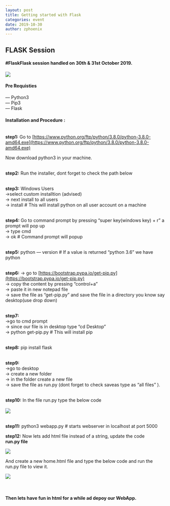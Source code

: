 ```yaml
---
layout: post
title: Getting started with Flask
categories: event
date: 2019-10-30
author: zphoenix
---
```

## FLASK Session

#### **#Flask**Flask session handled on 30th & 31st October 2019.


![](https://cdn-images-1.medium.com/max/800/1*Ou6FFJJD3zhcIUU8wBZqIw.png)
<span class="figcaption_hack"></span>


#### Pre Requisties

— Python3<br>  — Pip3<br>  — Flask

#### **Installation and Procedure :**

<br> **step1:** Go to
[https://www.python.org/ftp/python/3.8.0/python-3.8.0-amd64.exe](https://www.python.org/ftp/python/3.8.0/python-3.8.0-amd64.exe)
 
 Now download python3 in your machine.

<br> **step2:** Run the installer, dont forget to check the path below

<br> **step3:** Windows Users <br>->select custom installtion (advised) <br>-> next install to all
users <br>-> install # This will install python on all user account on a machine

<br> **step4:** Go to command prompt by pressing “super key(windows key) + r” a
prompt will pop up <br>-> type cmd <br>-> ok # Command prompt will popup

<br> **step5:** python — version # If a value is returned “python 3.6” we have
python

<br> **step6:** -> go to [https://bootstrap.pypa.io/get-pip.py](https://bootstrap.pypa.io/get-pip.py) <br>->
copy the content by pressing “control+a” <br>-> paste it in new notepad file <br>-> save
the file as “get-pip.py” and save the file in a directory you know say
desktop(use drop down)

<br> **step7:** <br>->go to cmd prompt <br>-> since our file is in desktop type “cd
Desktop” <br>-> python get-pip.py # This will install pip

<br> **step8:** pip install flask

<br> **step9:** <br>->go to desktop <br>-> create a new folder <br>-> in the folder create a
new file <br>-> save the file as run.py (dont forget to check saveas type as “all
files” ).

<br> **step10:** In the file run.py type the below code<br> <br> 
![](https://cdn-images-1.medium.com/max/1200/1*eTHruYOnGonvLJ90dGQxHw.jpeg)

<br> **step11:** python3 webapp.py # starts webserver in localhost at port 5000

**step12:** Now lets add html file instead of a string, update the code<br>
**run.py file**

![](https://cdn-images-1.medium.com/max/1200/1*UQg3Dulqa_GowAhl5FL2tg.jpeg)

And create a new home.html file and type the below code and run the run.py file to view it.

![](https://cdn-images-1.medium.com/max/1200/1*tlKQfYr6PCAaWZgQwpXRxA.jpeg)

<br> 

#### Then lets have fun in html for a while ad depoy our WebApp.

<br> 
